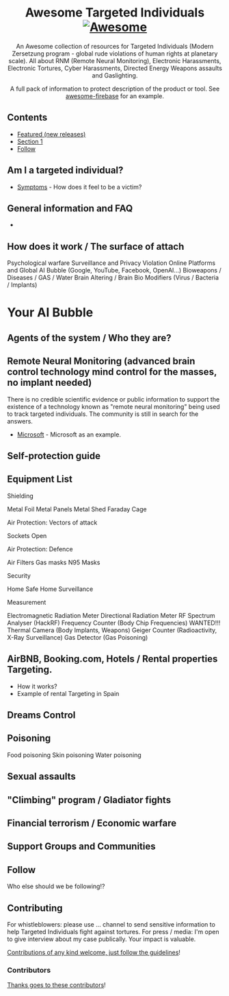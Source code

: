 <div align="center">

<!-- title -->

<!--lint ignore no-dead-urls-->

# Awesome Targeted Individuals [![Awesome](https://awesome.re/badge.svg)](https://awesome.re) 

<!-- subtitle -->

An Awesome collection of resources for Targeted Individuals (Modern Zersetzung program - global rude violations of human rights at planetary scale).
All about RNM (Remote Neural Monitoring), Electronic Harassments, Electronic Tortures, Cyber Harassments, Directed Energy Weapons assaults and Gaslighting.

<!-- description -->

A full pack of information to protect description of the product or tool. See
[awesome-firebase](https://github.com/jthegedus/awesome-firebase) for an
example.

</div>

<!-- TOC -->

## Contents

- [Featured (new releases)](#featured-new-releases)
- [Section 1](#section-1)
- [Follow](#follow)

<!-- CONTENT -->

## Am I a targeted individual?

- [Symptoms](https://stop007.org/home/how-is-it-all-possible/for-new-victims/) - How does it feel to be a victim?

## General information and FAQ

- 

## How does it work / The surface of attach

Psychological warfare
Surveillance and Privacy Violation
Online Platforms and Global AI Bubble (Google, YouTube, Facebook, OpenAI...)
Bioweapons / Diseases / GAS / Water
Brain Altering / Brain Bio Modifiers (Virus / Bacteria / Implants)

# Your AI Bubble


## Agents of the system / Who they are?


## Remote Neural Monitoring (advanced brain control technology mind control for the masses, no implant needed)

There is no credible scientific evidence or public information to support the existence of a technology 
known as "remote neural monitoring" being used to track targeted individuals. The community is still in search for the answers.

- [Microsoft](https://www.microsoft.com/) - Microsoft as an example.

## Self-protection guide

## Equipment List

Shielding

Metal Foil 
Metal Panels
Metal Shed
Faraday Cage

Air Protection: Vectors of attack

Sockets
Open

Air Protection: Defence

Air Filters
Gas masks
N95 Masks

Security

Home Safe
Home Surveillance

Measurement

Electromagnetic Radiation Meter
Directional Radiation Meter 
RF Spectrum Analyser (HackRF)
Frequency Counter (Body Chip Frequencies) WANTED!!!
Thermal Camera (Body Implants, Weapons)
Geiger Counter (Radioactivity, X-Ray Surveillance)
Gas Detector (Gas Poisoning)


## AirBNB, Booking.com, Hotels / Rental properties Targeting.

- How it works?
- Example of rental Targeting in Spain

## Dreams Control

## Poisoning

Food poisoning
Skin poisoning
Water poisoning

## Sexual assaults 

## "Climbing" program / Gladiator fights

## Financial terrorism / Economic warfare

## Support Groups and Communities


<!-- END CONTENT -->

## Follow

<!-- list people worth following on social sites (Twitter, LinkedIn, GitHub, YouTube etc.) -->

Who else should we be following!?

## Contributing

For whistleblowers: please use ... channel to send sensitive information to help Targeted Individuals fight against tortures.
For press / media: I'm open to give interview about my case publically. Your impact is valuable.

[Contributions of any kind welcome, just follow the guidelines](contributing.md)!

### Contributors

[Thanks goes to these contributors](https://github.com/YOUR_GITHUB_USER/YOUR_REPO/graphs/contributors)!
